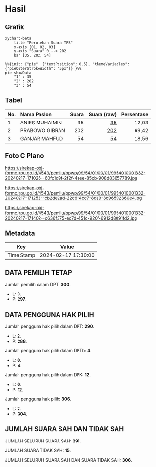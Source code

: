 # Hasil

## Grafik

```mermaid
xychart-beta
    title "Perolehan Suara TPS"
    x-axis [01, 02, 03]
    y-axis "Suara" 0 --> 202
    bar [35, 202, 54]
```

```mermaid
%%{init: {"pie": {"textPosition": 0.5}, "themeVariables": {"pieOuterStrokeWidth": "5px"}} }%%
pie showData
    "1" : 35
    "2" : 202
    "3" : 54
```

## Tabel

| No. | Nama Paslon    | Suara | Suara (raw) | Persentase |
|:--- |:-------------- | -----:| -----------:| ----------:|
| 1   | ANIES MUHAIMIN | 35    | [35][p-1]   | 12,03      |
| 2   | PRABOWO GIBRAN | 202   | [202][p-2]  | 69,42      |
| 3   | GANJAR MAHFUD  | 54    | [54][p-3]   | 18,56      |


[p-1]: https://github.com/gigit-pemilu/pemilu-2024-99-luar-negeri/blob/main/pilpres/hitung-suara/sub/99-luar-negeri/sub/54-johor-bahru-malaysia/sub/01-johor-bahru-malaysia/sub/0001-johor-bahru-malaysia/sub/332-ksk-322/sub/paslon-1.txt
[p-2]: https://github.com/gigit-pemilu/pemilu-2024-99-luar-negeri/blob/main/pilpres/hitung-suara/sub/99-luar-negeri/sub/54-johor-bahru-malaysia/sub/01-johor-bahru-malaysia/sub/0001-johor-bahru-malaysia/sub/332-ksk-322/sub/paslon-2.txt
[p-3]: https://github.com/gigit-pemilu/pemilu-2024-99-luar-negeri/blob/main/pilpres/hitung-suara/sub/99-luar-negeri/sub/54-johor-bahru-malaysia/sub/01-johor-bahru-malaysia/sub/0001-johor-bahru-malaysia/sub/332-ksk-322/sub/paslon-3.txt

## Foto C Plano

https://sirekap-obj-formc.kpu.go.id/4543/pemilu/ppwp/99/54/01/00/01/9954010001332-20240217-171026--60fc1d9f-2f2f-4aee-85cb-908d83657789.jpg

https://sirekap-obj-formc.kpu.go.id/4543/pemilu/ppwp/99/54/01/00/01/9954010001332-20240217-171252--cb2de2ad-22c6-4cc7-8da9-3c96592360e4.jpg

https://sirekap-obj-formc.kpu.go.id/4543/pemilu/ppwp/99/54/01/00/01/9954010001332-20240217-171402--c636f375-ec7d-451c-920f-6912d8091fd2.jpg


## Metadata

| Key        | Value               |
| ---------- | ------------------- |
| Time Stamp | 2024-02-17 17:30:00 |


## DATA PEMILIH TETAP

Jumlah pemilih dalam DPT: **300**.
 * L: **3**.
 * P: **297**.

## DATA PENGGUNA HAK PILIH

Jumlah pengguna hak pilih dalam DPT: **290**.
 * L: **2**.
 * P: **288**.

Jumlah pengguna hak pilih dalam DPTb: **4**.
 * L: **0**.
 * P: **4**.

Jumlah pengguna hak pilih dalam DPK: **12**.
 * L: **0**.
 * P: **12**.

Jumlah pengguna hak pilih: **306**.
 * L: **2**.
 * P: **304**.

## JUMLAH SUARA SAH DAN TIDAK SAH

JUMLAH SELURUH SUARA SAH: **291**.

JUMLAH SUARA TIDAK SAH: **15**.

JUMLAH SELURUH SUARA SAH DAN SUARA TIDAK SAH: **306**.


